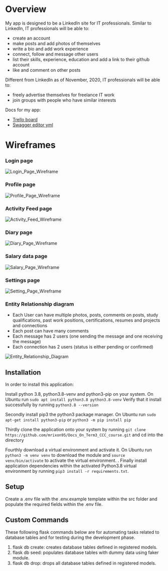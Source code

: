 # Overview

My app is designed to be a LinkedIn site for IT professionals.
Similar to LinkedIn, IT professionals will be able to:
* create an account
* make posts and add photos of themselves
* write a bio and add work experience
* connect, follow and message other users
* list their skills, experience, education and add a link to their github account
* like and comment on other posts

Different from LinkedIn as of November, 2020, IT professionals will be able to:
* freely advertise themselves for freelance IT work
* join groups with people who have similar interests

Docs for my app:
* [Trello board](https://trello.com/b/7Y9qhmBJ/project-management)
* [Swagger editor yml](https://petstore.swagger.io/?url=https://raw.githubusercontent.com/mrixon95/Docs_On_Term3_CCC_course/main/LinkedIn%20App/connectITAPI.yaml)




# Wireframes

### Login page
![Login_Page_Wireframe](docs/Login_Page_Wireframe.jpg)

### Profile page
![Profile_Page_Wireframe](docs/Profile_Page_Wireframe.png)

### Activity Feed page
![Activity_Feed_Wireframe](docs/Activity_Feed_Wireframe.png)

### Diary page
![Diary_Page_Wireframe](docs/Diary_Page_Wireframe.png)

### Salary data page
![Salary_Page_Wireframe](docs/Salary_Page_Wireframe.png)


### Settings page
![Setting_Page_Wireframe](docs/Setting_Page_Wireframe.png)

### Entity Relationship diagram

* Each User can have multiple photos, posts, comments on posts, study qualifications, past work positions, certifications, resumes and projects and connections
* Each post can have many comments
* Each message has 2 users (one sending the message and one receiving the message)
* Each connection has 2 users (status is either pending or confirmed)



![Entity_Relationship_Diagram](docs/ERD_diagram.png)


## Installation
In order to install this application:

Install python 3.8, python3.8-venv and python3-pip on your system.
On Ubuntu run ```sudo apt install python3.8 python3.8-venv```
Verify that it install successfully by running ```python3.8 --version```

Secondly install pip3 the python3 package manager.
On Ubuntu run ```sudo apt-get install python3-pip```
or ```python3 -m pip install pip```

Thirdly clone the application onto your system by running ```git clone https://github.com/mrixon95/Docs_On_Term3_CCC_course.git```
and cd into the directory

Fourthly download a virtual environment and activate it.
On Ubuntu run ```python3 -m venv venv``` to download the module
and ```source venv/bin/activate``` to activate the virtual environment.
.
Finally install application dependencies within the activated Python3.8 virtual environment by running ```pip3 install -r requirements.txt```.


## Setup
Create a .env file with the .env.example template within the src folder and populate the required fields within the .env file.

## Custom Commands
These following flask commands below are for automating tasks related to database tables and for testing during the development phase.
1. flask db create: creates database tables defined in registered models.
2. flask db seed: populates database tables with dummy data using faker module.
3. flask db drop: drops all database tables defined in registered models.


